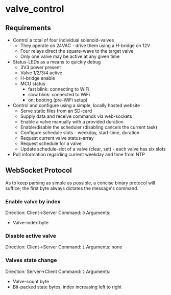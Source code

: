 # valve_control

## Requirements

- Control a total of four individual solenoid-valves
  - They operate on 24VAC - drive them using a H-bridge on 12V
  - Four relays direct the square-wave to the target valve
  - Only one valve may be active at any given time
- Status-LEDs as a means to quickly debug
  - 3V3 power present
  - Valve 1/2/3/4 active
  - H-bridge enable
  - MCU status
    - fast blink: connecting to WiFi
    - slow blink: connected to WiFi
    - on: booting (pre-WiFi setup)
- Control and configure using a simple, locally hosted website
  - Serve static files from an SD-card
  - Supply data and receive commands via web-sockets
  - Enable a valve manually with a provided duration
  - Enable/disable the scheduler (disabling cancels the current task)
  - Configure schedule slots - weekday, start-time, duration
  - Request current valve status-array
  - Request schedule for a valve
  - Update schedule-slot of a valve (clear, set) - each valve has six slots
- Pull information regarding current weekday and time from NTP

## WebSocket Protocol

As to keep parsing as simple as possible, a concise binary protocol will suffice; the first byte always dictates the message's command.

### Enable valve by index

Direction: Client->Server
Command: `0`
Arguments:
  - Valve-index byte

### Disable active valve

Direction: Client->Server
Command: `1`
Arguments: none

### Valves state change

Direction: Server->Client
Command: `2`
Arguments:
  - Valve-count byte
  - Bit-packed state bytes, index increasing left to right
